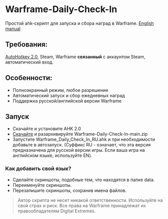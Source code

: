 # Warframe-Daily-Check-In 
Простой ahk-скрипт для запуска и сбора наград в Warframe. [English manual](https://github.com/MotiasNotMe/Warframe-Daily-Check-In/edit/main/README.md)

## Требования:
[AutoHotkey 2.0](https://www.autohotkey.com/v2/), Steam, Warframe __связанный__ с аккаунтом Steam, автоматический вход.

## Особенности:
- Полноэкранный режим, любое разрешение
- Автоматический запуск и сбор ежедневных наград
- Поддержка русской/английской версии Warframe

## Запуск
- Скачайте и установите AHK 2.0
- [Скачайте](https://github.com/MotiasNotMe/Warframe-Daily-Check-In/releases) и разархивируйте Warframe-Daily-Check-In-main.zip
- Запустите Warframe_Daily_Check_In_RU.ahk и при необходимости добавьте в автозапуск. (Суффикс RU - означает, что эта версия предназначена для русской версии игры. Если ваша игра на английском языке, используйте EN).

### Как добавить свой язык?
- Сделайте скриншоты, подобные тем, что находятся в папке data.
- Переименуйте скриншоты.
- Перезапишите скриншоты, сохранив имена файлов.

> Автор скрипта не несет никакой ответственности. Используйте на свой страх и риск.
Все права на Warframe принадлежат их правообладателям Digital Extremes.

